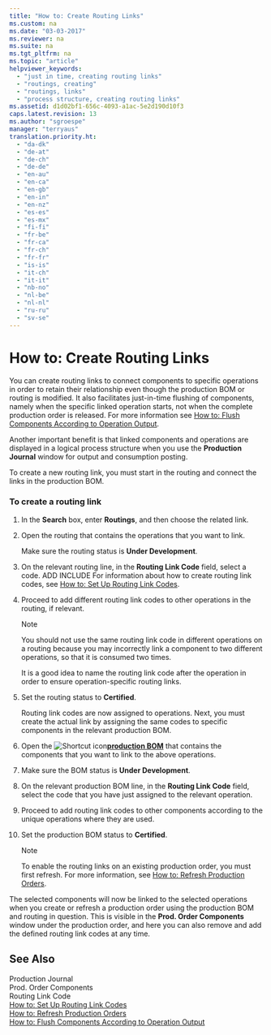 ```yaml
---
title: "How to: Create Routing Links"
ms.custom: na
ms.date: "03-03-2017"
ms.reviewer: na
ms.suite: na
ms.tgt_pltfrm: na
ms.topic: "article"
helpviewer_keywords: 
  - "just in time, creating routing links"
  - "routings, creating"
  - "routings, links"
  - "process structure, creating routing links"
ms.assetid: d1d02bf1-656c-4093-a1ac-5e2d190d10f3
caps.latest.revision: 13
ms.author: "sgroespe"
manager: "terryaus"
translation.priority.ht: 
  - "da-dk"
  - "de-at"
  - "de-ch"
  - "de-de"
  - "en-au"
  - "en-ca"
  - "en-gb"
  - "en-in"
  - "en-nz"
  - "es-es"
  - "es-mx"
  - "fi-fi"
  - "fr-be"
  - "fr-ca"
  - "fr-ch"
  - "fr-fr"
  - "is-is"
  - "it-ch"
  - "it-it"
  - "nb-no"
  - "nl-be"
  - "nl-nl"
  - "ru-ru"
  - "sv-se"
---
```

# How to: Create Routing Links
You can create routing links to connect components to specific operations in order to retain their relationship even though the production BOM or routing is modified. It also facilitates just\-in\-time flushing of components, namely when the specific linked operation starts, not when the complete production order is released. For more information see [How to: Flush Components According to Operation Output](../Production/how-to-flush-components-according-to-operation-output.md).  
  
 Another important benefit is that linked components and operations are displayed in a logical process structure when you use the **Production Journal** window for output and consumption posting.  
  
 To create a new routing link, you must start in the routing and connect the links in the production BOM.  
  
### To create a routing link  
  
1.  In the **Search** box, enter **Routings**, and then choose the related link.  
  
2.  Open the routing that contains the operations that you want to link.  
  
     Make sure the routing status is **Under Development**.  
  
3.  On the relevant routing line, in the **Routing Link Code** field, select a code. ADD INCLUDE<!--[!INCLUDE[bp_choose_columns](../DesignAndEngineering/includes/bp_choose_columns_md.md)]--> For information about how to create routing link codes, see [How to: Set Up Routing Link Codes](../DesignAndEngineering/how-to-set-up-routing-link-codes.md).  
  
4.  Proceed to add different routing link codes to other operations in the routing, if relevant.  
  
    > [!NOTE]  
    >  You should not use the same routing link code in different operations on a routing because you may incorrectly link a component to two different operations, so that it is consumed two times.  
    >   
    >  It is a good idea to name the routing link code after the operation in order to ensure operation\-specific routing links.  
  
5.  Set the routing status to **Certified**.  
  
     Routing link codes are now assigned to operations. Next, you must create the actual link by assigning the same codes to specific components in the relevant production BOM.  
  
6.  Open the ![Shortcut icon](../BusinessFunctionality/OnlineMaps/media/shortcutcoldicon.gif "shortcutColdIcon")**[production BOM](DynamicsNAV:////runpage?Page=99000787)** that contains the components that you want to link to the above operations.  
  
7.  Make sure the BOM status is **Under Development**.  
  
8.  On the relevant production BOM line, in the **Routing Link Code** field, select the code that you have just assigned to the relevant operation.  
  
9. Proceed to add routing link codes to other components according to the unique operations where they are used.  
  
10. Set the production BOM status to **Certified**.  
  
    > [!NOTE]  
    >  To enable the routing links on an existing production order, you must first refresh. For more information, see [How to: Refresh Production Orders](../OperationsPlanning/how-to-refresh-production-orders.md).  
  
 The selected components will now be linked to the selected operations when you create or refresh a production order using the production BOM and routing in question. This is visible in the **Prod. Order Components** window under the production order, and here you can also remove and add the defined routing link codes at any time.  
  
## See Also  
 Production Journal   
 Prod. Order Components   
 Routing Link Code   
 [How to: Set Up Routing Link Codes](../DesignAndEngineering/how-to-set-up-routing-link-codes.md)   
 [How to: Refresh Production Orders](../OperationsPlanning/how-to-refresh-production-orders.md)   
 [How to: Flush Components According to Operation Output](../Production/how-to-flush-components-according-to-operation-output.md)